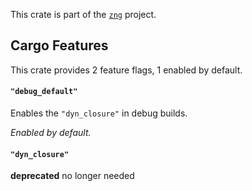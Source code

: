 <!--do doc --readme header-->
This crate is part of the [`zng`](https://github.com/zng-ui/zng?tab=readme-ov-file#crates) project.


<!--do doc --readme features-->
## Cargo Features

This crate provides 2 feature flags, 1 enabled by default.

#### `"debug_default"`
Enables the `"dyn_closure"` in debug builds.

*Enabled by default.*

#### `"dyn_closure"`
**deprecated** no longer needed

<!--do doc --readme #SECTION-END-->


